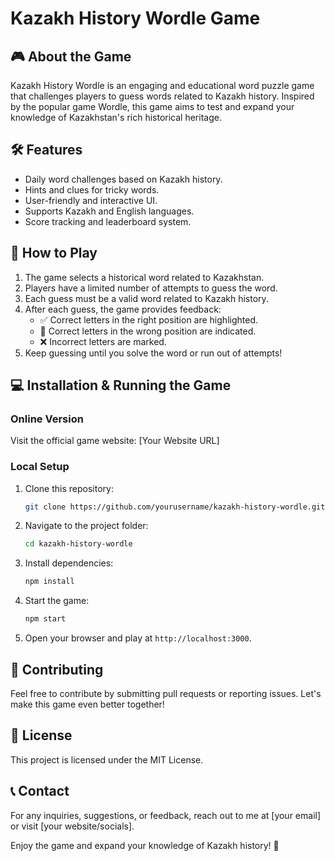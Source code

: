 # Kazakh History Wordle Game

## 🎮 About the Game
Kazakh History Wordle is an engaging and educational word puzzle game that challenges players to guess words related to Kazakh history. Inspired by the popular game Wordle, this game aims to test and expand your knowledge of Kazakhstan's rich historical heritage.

## 🛠 Features
- Daily word challenges based on Kazakh history.
- Hints and clues for tricky words.
- User-friendly and interactive UI.
- Supports Kazakh and English languages.
- Score tracking and leaderboard system.

## 📜 How to Play
1. The game selects a historical word related to Kazakhstan.
2. Players have a limited number of attempts to guess the word.
3. Each guess must be a valid word related to Kazakh history.
4. After each guess, the game provides feedback:
   - ✅ Correct letters in the right position are highlighted.
   - 🔄 Correct letters in the wrong position are indicated.
   - ❌ Incorrect letters are marked.
5. Keep guessing until you solve the word or run out of attempts!

## 💻 Installation & Running the Game
### Online Version
Visit the official game website: [Your Website URL]

### Local Setup
1. Clone this repository:
   ```sh
   git clone https://github.com/yourusername/kazakh-history-wordle.git
   ```
2. Navigate to the project folder:
   ```sh
   cd kazakh-history-wordle
   ```
3. Install dependencies:
   ```sh
   npm install
   ```
4. Start the game:
   ```sh
   npm start
   ```
5. Open your browser and play at `http://localhost:3000`.

## 🤝 Contributing
Feel free to contribute by submitting pull requests or reporting issues. Let's make this game even better together!

## 📜 License
This project is licensed under the MIT License.

## 📞 Contact
For any inquiries, suggestions, or feedback, reach out to me at [your email] or visit [your website/socials].

Enjoy the game and expand your knowledge of Kazakh history! 🎉

